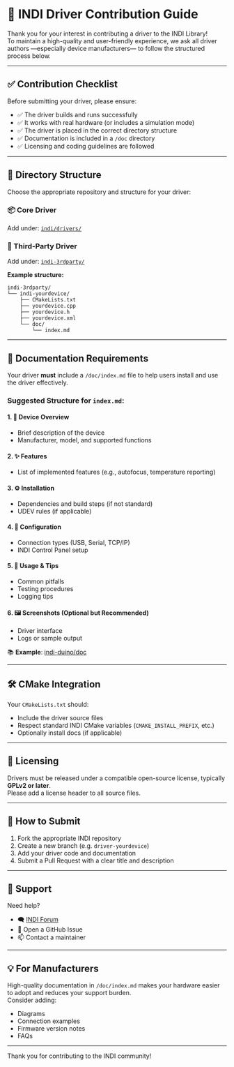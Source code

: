 # 🧩 INDI Driver Contribution Guide

Thank you for your interest in contributing a driver to the INDI Library!  
To maintain a high-quality and user-friendly experience, we ask all driver authors —especially device manufacturers— to follow the structured process below.

---

## ✅ Contribution Checklist

Before submitting your driver, please ensure:

- ✅ The driver builds and runs successfully
- ✅ It works with real hardware (or includes a simulation mode)
- ✅ The driver is placed in the correct directory structure
- ✅ Documentation is included in a `/doc` directory
- ✅ Licensing and coding guidelines are followed

---

## 📁 Directory Structure

Choose the appropriate repository and structure for your driver:

### 📦 Core Driver
Add under: [`indi/drivers/`](https://github.com/indilib/indi/tree/master/drivers)

### 🔌 Third-Party Driver
Add under: [`indi-3rdparty/`](https://github.com/indilib/indi-3rdparty/)

**Example structure:**

    indi-3rdparty/
    └── indi-yourdevice/
        ├── CMakeLists.txt
        ├── yourdevice.cpp
        ├── yourdevice.h
        ├── yourdevice.xml
        └── doc/
            └── index.md

---

## 📄 Documentation Requirements

Your driver **must** include a `/doc/index.md` file to help users install and use the driver effectively.

### Suggested Structure for `index.md`:

#### 1. 📌 Device Overview
- Brief description of the device
- Manufacturer, model, and supported functions

#### 2. ✨ Features
- List of implemented features (e.g., autofocus, temperature reporting)

#### 3. ⚙️ Installation
- Dependencies and build steps (if not standard)
- UDEV rules (if applicable)

#### 4. 🔧 Configuration
- Connection types (USB, Serial, TCP/IP)
- INDI Control Panel setup

#### 5. 🧪 Usage & Tips
- Common pitfalls
- Testing procedures
- Logging tips

#### 6. 🖼 Screenshots (Optional but Recommended)
- Driver interface
- Logs or sample output

📚 **Example**: [indi-duino/doc](https://github.com/indilib/indi-3rdparty/tree/master/indi-duino/doc)

---

## 🛠 CMake Integration

Your `CMakeLists.txt` should:

- Include the driver source files
- Respect standard INDI CMake variables (`CMAKE_INSTALL_PREFIX`, etc.)
- Optionally install docs (if applicable)

---

## 🧾 Licensing

Drivers must be released under a compatible open-source license, typically **GPLv2 or later**.  
Please add a license header to all source files.

---

## 🚀 How to Submit

1. Fork the appropriate INDI repository
2. Create a new branch (e.g. `driver-yourdevice`)
3. Add your driver code and documentation
4. Submit a Pull Request with a clear title and description

---

## 💬 Support

Need help?

- 🗨 [INDI Forum](https://indilib.org/forum.html)
- 🐛 Open a GitHub Issue
- 📫 Contact a maintainer

---

## 💡 For Manufacturers

High-quality documentation in `/doc/index.md` makes your hardware easier to adopt and reduces your support burden.  
Consider adding:

- Diagrams
- Connection examples
- Firmware version notes
- FAQs

---

Thank you for contributing to the INDI community!

